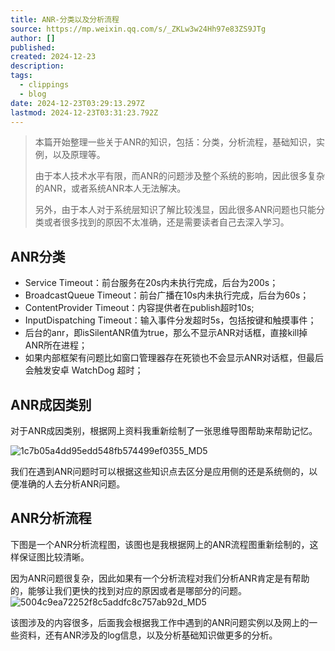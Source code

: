 ```yaml
---
title: ANR-分类以及分析流程
source: https://mp.weixin.qq.com/s/_ZKLw3w24Hh97e83ZS9JTg
author: []
published: 
created: 2024-12-23
description: 
tags:
  - clippings
  - blog
date: 2024-12-23T03:29:13.297Z
lastmod: 2024-12-23T03:31:23.792Z
---
```

> 本篇开始整理一些关于ANR的知识，包括：分类，分析流程，基础知识，实例，以及原理等。
>
> 由于本人技术水平有限，而ANR的问题涉及整个系统的影响，因此很多复杂的ANR，或者系统ANR本人无法解决。
>
> 另外，由于本人对于系统层知识了解比较浅显，因此很多ANR问题也只能分类或者很多找到的原因不太准确，还是需要读者自己去深入学习。

## ANR分类

* Service Timeout：前台服务在20s内未执行完成，后台为200s；
* BroadcastQueue Timeout：前台广播在10s内未执行完成，后台为60s；
* ContentProvider Timeout：内容提供者在publish超时10s;
* InputDispatching Timeout：输入事件分发超时5s，包括按键和触摸事件；
* 后台的anr，即isSilentANR值为true，那么不显示ANR对话框，直接kill掉ANR所在进程；
* 如果内部框架有问题比如窗口管理器存在死锁也不会显示ANR对话框，但最后会触发安卓 WatchDog 超时；

## ANR成因类别

对于ANR成因类别，根据网上资料我重新绘制了一张思维导图帮助来帮助记忆。

![1c7b05a4dd95edd548fb574499ef0355\_MD5](https://picgo.myjojo.fun:666/i/2024/12/23/6768d96c10258.webp)

我们在遇到ANR问题时可以根据这些知识点去区分是应用侧的还是系统侧的，以便准确的人去分析ANR问题。

## ANR分析流程

下图是一个ANR分析流程图，该图也是我根据网上的ANR流程图重新绘制的，这样保证图比较清晰。

因为ANR问题很复杂，因此如果有一个分析流程对我们分析ANR肯定是有帮助的，能够让我们更快的找到对应的原因或者是哪部分的问题。\
![5004c9ea72252f8c5addfc8c757ab92d\_MD5](https://picgo.myjojo.fun:666/i/2024/12/23/6768d94d53c19.png)

该图涉及的内容很多，后面我会根据我工作中遇到的ANR问题实例以及网上的一些资料，还有ANR涉及的log信息，以及分析基础知识做更多的分析。
